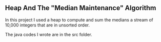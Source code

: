 ## Heap And The "Median Maintenance" Algorithm

In this project I used a heap to compute and sum the medians a stream of 10,000 integers that are in unsorted order. 

The java codes I wrote are in the src folder.